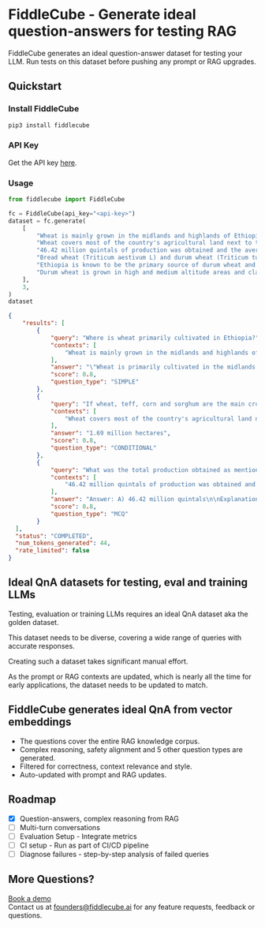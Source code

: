 # FiddleCube - Generate ideal question-answers for testing RAG

FiddleCube generates an ideal question-answer dataset for testing your LLM. Run tests on this dataset before pushing any prompt or RAG upgrades.

## Quickstart

### Install FiddleCube

```bash
pip3 install fiddlecube
```

### API Key

Get the API key [here](https://dashboard.fiddlecube.ai/api-key).

### Usage

```python
from fiddlecube import FiddleCube

fc = FiddleCube(api_key="<api-key>")
dataset = fc.generate(
    [
        "Wheat is mainly grown in the midlands and highlands of Ethiopia.",
        "Wheat covers most of the country's agricultural land next to teff, corn and sorghum and in the 2009/10 crop season 1.69 million hectares were covered by wheat crops",
        "46.42 million quintals of production was obtained and the average yield was 26.75 quintals per hectare.",
        "Bread wheat (Triticum aestivum L) and durum wheat (Triticum turgidum var durum L) are the types of wheat that are mainly produced in our country, and durum wheat is one of the native wheat crops.",
        "Ethiopia is known to be the primary source of durum wheat and a source of its biodiversity.",
        "Durum wheat is grown in high and medium altitude areas and clay and light soils, and its industrial demand is increasing from time to time.",
    ],
    3,
)
dataset
```

```json
{
    "results": [
        {
            "query": "Where is wheat primarily cultivated in Ethiopia?",
            "contexts": [
                "Wheat is mainly grown in the midlands and highlands of Ethiopia."
            ],
            "answer": "\"Wheat is primarily cultivated in the midlands and highlands of Ethiopia.\"",
            "score": 0.8,
            "question_type": "SIMPLE"
        },
        {
            "query": "If wheat, teff, corn and sorghum are the main crops, what was the coverage of wheat crops in the 2009/10 season?",
            "contexts": [
                "Wheat covers most of the country's agricultural land next to teff, corn and sorghum and in the 2009/10 crop season 1.69 million hectares were covered by wheat crops"
            ],
            "answer": "1.69 million hectares",
            "score": 0.8,
            "question_type": "CONDITIONAL"
        },
        {
            "query": "What was the total production obtained as mentioned in the context? A) 46.42 million quintals B) 26.75 million quintals C) 26.75 quintals D) 46.42 quintals per hectare",
            "contexts": [
                "46.42 million quintals of production was obtained and the average yield was 26.75 quintals per hectare."
            ],
            "answer": "Answer: A) 46.42 million quintals\n\nExplanation: The context information clearly states that \"46.42 million quintals of production was obtained,\" which directly corresponds to option A. The other options do not accurately reflect the total production mentioned in the context. Option B incorrectly combines the average yield figure with \"million quintals,\" option C provides only the average yield per hectare without the \"million\" scale, and option D incorrectly suggests that the production figure is a rate per hectare, rather than a total quantity.",
            "score": 0.8,
            "question_type": "MCQ"
        }
  ],
  "status": "COMPLETED",
  "num_tokens_generated": 44,
  "rate_limited": false
}
```

## Ideal QnA datasets for testing, eval and training LLMs

Testing, evaluation or training LLMs requires an ideal QnA dataset aka the golden dataset.

This dataset needs to be diverse, covering a wide range of queries with accurate responses.

Creating such a dataset takes significant manual effort.

As the prompt or RAG contexts are updated, which is nearly all the time for early applications, the dataset needs to be updated to match.

## FiddleCube generates ideal QnA from vector embeddings

- The questions cover the entire RAG knowledge corpus.
- Complex reasoning, safety alignment and 5 other question types are generated.
- Filtered for correctness, context relevance and style.
- Auto-updated with prompt and RAG updates.

## Roadmap

- [x] Question-answers, complex reasoning from RAG
- [ ] Multi-turn conversations
- [ ] Evaluation Setup - Integrate metrics
- [ ] CI setup - Run as part of CI/CD pipeline
- [ ] Diagnose failures - step-by-step analysis of failed queries

## More Questions?

[Book a demo](https://cal.com/kaushiks/fc)  
Contact us at [founders@fiddlecube.ai](mailto:founders@fiddlecube.ai) for any feature requests, feedback or questions.
